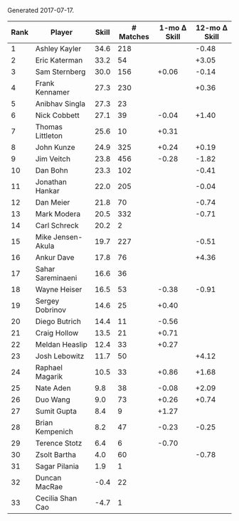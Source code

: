 Generated 2017-07-17.

| Rank | Player            | Skill | # Matches | 1-mo Δ Skill | 12-mo Δ Skill |
|------|-------------------|-------|-----------|--------------|---------------|
|    1 | Ashley Kayler     |  34.6 |       218 |              |         -0.48 |
|    2 | Eric Katerman     |  33.2 |        54 |              |         +3.05 |
|    3 | Sam Sternberg     |  30.0 |       156 |        +0.06 |         -0.14 |
|    4 | Frank Kennamer    |  27.3 |       230 |              |         +0.36 |
|    5 | Anibhav Singla    |  27.3 |        23 |              |               |
|    6 | Nick Cobbett      |  27.1 |        39 |        -0.04 |         +1.40 |
|    7 | Thomas Littleton  |  25.6 |        10 |        +0.31 |               |
|    8 | John Kunze        |  24.9 |       325 |        +0.24 |         +0.19 |
|    9 | Jim Veitch        |  23.8 |       456 |        -0.28 |         -1.82 |
|   10 | Dan Bohn          |  23.3 |       102 |              |         -0.41 |
|   11 | Jonathan Hankar   |  22.0 |       205 |              |         -0.04 |
|   12 | Dan Meier         |  21.8 |        70 |              |         -0.74 |
|   13 | Mark Modera       |  20.5 |       332 |              |         -0.71 |
|   14 | Carl Schreck      |  20.2 |         2 |              |               |
|   15 | Mike Jensen-Akula |  19.7 |       227 |              |         -0.51 |
|   16 | Ankur Dave        |  17.8 |        76 |              |         +4.36 |
|   17 | Sahar Sareminaeni |  16.6 |        36 |              |               |
|   18 | Wayne Heiser      |  16.5 |        53 |        -0.38 |         -0.91 |
|   19 | Sergey Dobrinov   |  14.6 |        25 |        +0.40 |               |
|   20 | Diego Butrich     |  14.4 |        11 |        -0.56 |               |
|   21 | Craig Hollow      |  13.5 |        21 |        +0.71 |               |
|   22 | Meldan Heaslip    |  12.4 |        33 |        +0.27 |               |
|   23 | Josh Lebowitz     |  11.7 |        50 |              |         +4.12 |
|   24 | Raphael Magarik   |  10.5 |        33 |        +0.86 |         +1.68 |
|   25 | Nate Aden         |   9.8 |        38 |        -0.08 |         +2.09 |
|   26 | Duo Wang          |   9.0 |        73 |        +0.26 |         +0.74 |
|   27 | Sumit Gupta       |   8.4 |         9 |        +1.27 |               |
|   28 | Brian Kempenich   |   8.2 |        47 |        -0.23 |         -0.25 |
|   29 | Terence Stotz     |   6.4 |         6 |        -0.70 |               |
|   30 | Zsolt Bartha      |   4.0 |        60 |              |         -0.78 |
|   31 | Sagar Pilania     |   1.9 |         1 |              |               |
|   32 | Duncan MacRae     |  -0.4 |        22 |              |               |
|   33 | Cecilia Shan Cao  |  -4.7 |         1 |              |               |